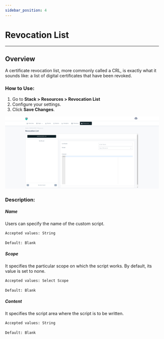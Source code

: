 ```yaml
---
sidebar_position: 4
---
```


# Revocation List 

---

## Overview

A certificate revocation list, more commonly called a CRL, is exactly what it sounds like: a list of digital certificates that have been revoked.

### How to Use:

1. Go to **Stack > Resources > Revocation List**
2. Configure your settings. 
3. Click **Save Changes**. 

![revocation_list](/img/platform/v8/docs/revocation_list.png)

### **Description:**

##### **Name**

Users can specify the name of the custom script.

    Accepted values: String

    Default: Blank 

##### **Scope**

It specifies the particular scope on which the script works. By default, its value is set to none.

    Accepted values: Select Scope

    Default: Blank 

##### **Content**

It specifies the script area where the script is to be written.

    Accepted values: String

    Default: Blank 
